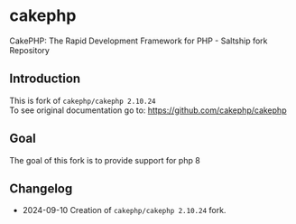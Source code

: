 # cakephp
CakePHP: The Rapid Development Framework for PHP - Saltship fork Repository

## Introduction
This is fork of `cakephp/cakephp 2.10.24` </br>
To see original documentation go to: https://github.com/cakephp/cakephp

## Goal
The goal of this fork is to provide support for php 8

## Changelog
 - 2024-09-10 Creation of `cakephp/cakephp 2.10.24` fork.
